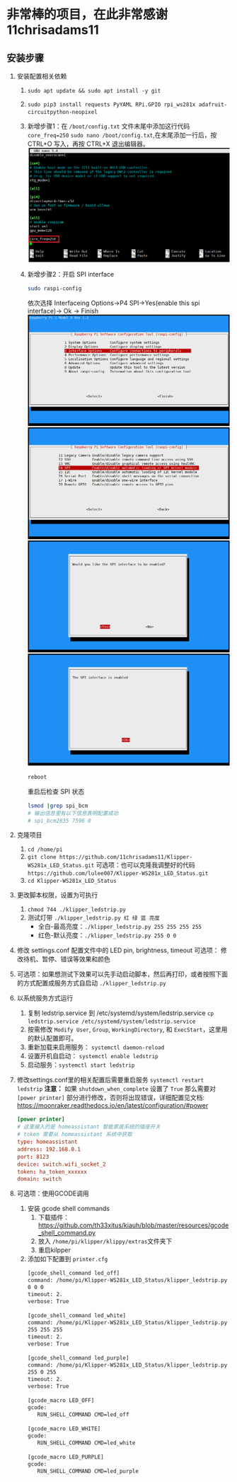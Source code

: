 # 非常棒的项目，在此非常感谢 11chrisadams11


## 安装步骤

1. 安装配置相关依赖
   1. ```sudo apt update && sudo apt install -y git```
   2. ```sudo pip3 install requests PyYAML RPi.GPIO rpi_ws281x adafruit-circuitpython-neopixel```
   3. 新增步骤1：在 `/boot/config.txt` 文件末尾中添加这行代码 `core_freq=250`
      `sudo nano /boot/config.txt`,在末尾添加一行后，按 CTRL+O 写入，再按 CTRL+X 退出编辑器。
      ![图 1](images/5e27567b814485f49524f9704f80fcdbab26b9bf2c23727514210d5bb2c78494.png)  

   4. 新增步骤2：开启 SPI interface
      ```sh
      sudo raspi-config
      ```
      依次选择 Interfaceing Options->P4 SPI->Yes(enable this spi interface)-> Ok -> Finish
      ![图 2](images/4896eee7857d60d145103edfdf25eef5b4983f5628fc07ebd04d8d3492629c2a.png)  
      ![图 3](images/c917eb4d2f96d6b0c3fb6d6e72b419c9338fe91b9a05398145a32f9526cd519b.png)  
      ![图 4](images/5b70f47866a220d3a7a26d7b569eee854aacaaccfe31de02d080403a900d5b0c.png)  
      ![图 5](images/ff9a7303203da4efe1981de53b6073422800ecf4389c3590b9b4b326793d66ad.png)  
      ```sh
      reboot
      ```
      重启后检查 SPI 状态
      ```sh
      lsmod |grep spi_bcm
      # 输出信息里有以下信息表明配置成功
      # spi_bcm2835 7596 0
      ```
      
2. 克隆项目
   1. ```cd /home/pi```
   2. ```git clone https://github.com/11chrisadams11/Klipper-WS281x_LED_Status.git```
      可选项：也可以克隆我调整好的代码 `https://github.com/lulee007/Klipper-WS281x_LED_Status.git`
   3. ```cd Klipper-WS281x_LED_Status```
3. 更改脚本权限，设置为可执行
   1. ```chmod 744 ./klipper_ledstrip.py```
   2. 测试灯带 `./klipper_ledstrip.py 红 绿 蓝 亮度`
      - 全白-最高亮度：`./klipper_ledstrip.py 255 255 255 255` 
      - 红色-默认亮度：`./klipper_ledstrip.py 255 0 0`
4. 修改 settings.conf 配置文件中的 LED pin, brightness, timeout
   可选项： 修改待机、暂停、错误等效果和颜色
5. 可选项：如果想测试下效果可以先手动启动脚本，然后再打印，或者按照下面的方式配置成服务方式自启动
   ```./klipper_ledstrip.py```
6. 以系统服务方式运行
   1. 复制 ledstrip.service 到 /etc/systemd/system/ledstrip.service
      `cp ledstrip.service /etc/systemd/system/ledstrip.service`
   2. 按需修改 `Modify User`, `Group`, `WorkingDirectory`, 和 `ExecStart`，这里用的默认配置即可。
   3. 重新加载来启用服务： ```systemctl daemon-reload```
   4. 设置开机自启动： ```systemctl enable ledstrip```
   5. 启动服务：```systemctl start ledstrip```
7. 修改settings.conf里的相关配置后需要重启服务
   ```systemctl restart ledstrip```
   **注意：** 如果 `shutdown_when_complete` 设置了 `True` 那么需要对 `[power printer]` 部分进行修改，否则将出现错误，详细配置见文档: https://moonraker.readthedocs.io/en/latest/configuration/#power
   ```conf
   [power printer]
   # 这里接入的是 homeassistant 智能家居系统的插座开关
   # token 需要从 homeassistant 系统中获取
   type: homeassistant
   address: 192.168.0.1
   port: 8123
   device: switch.wifi_socket_2
   token: ha_token_xxxxxx
   domain: switch
   ```
8. 可选项：使用GCODE调用
   1. 安装 gcode shell commands 
      1. 下载插件：https://github.com/th33xitus/kiauh/blob/master/resources/gcode_shell_command.py
      2. 放入 `/home/pi/klipper/klippy/extras`文件夹下
      3. 重启kilpper
   2. 添加如下配置到 `printer.cfg`
      ```
      [gcode_shell_command led_off]
      command: /home/pi/Klipper-WS281x_LED_Status/klipper_ledstrip.py 0 0 0
      timeout: 2.
      verbose: True

      [gcode_shell_command led_white]
      command: /home/pi/Klipper-WS281x_LED_Status/klipper_ledstrip.py 255 255 255
      timeout: 2.
      verbose: True

      [gcode_shell_command led_purple]
      command: /home/pi/Klipper-WS281x_LED_Status/klipper_ledstrip.py 255 0 255
      timeout: 2.
      verbose: True

      [gcode_macro LED_OFF]
      gcode:
         RUN_SHELL_COMMAND CMD=led_off

      [gcode_macro LED_WHITE]
      gcode:
         RUN_SHELL_COMMAND CMD=led_white

      [gcode_macro LED_PURPLE]
      gcode:
         RUN_SHELL_COMMAND CMD=led_purple
      ```
